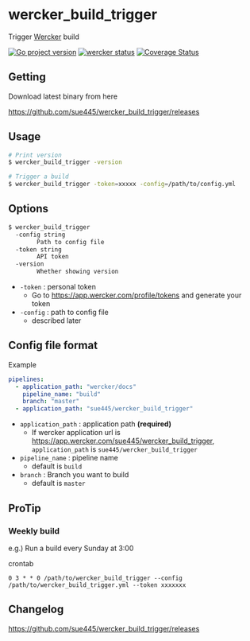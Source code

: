 # wercker_build_trigger
Trigger [Wercker](http://www.wercker.com/) build

[![Go project version](https://badge.fury.io/go/github.com%2Fsue445%2Fwercker_build_trigger.svg)](https://badge.fury.io/go/github.com%2Fsue445%2Fwercker_build_trigger)
[![wercker status](https://app.wercker.com/status/e4c5f1e0f5898b33ffdc26ca29ef4e2c/s/master "wercker status")](https://app.wercker.com/project/byKey/e4c5f1e0f5898b33ffdc26ca29ef4e2c)
[![Coverage Status](https://coveralls.io/repos/github/sue445/wercker_build_trigger/badge.svg?branch=HEAD)](https://coveralls.io/github/sue445/wercker_build_trigger?branch=HEAD)

## Getting

Download latest binary from here

https://github.com/sue445/wercker_build_trigger/releases

## Usage
```bash
# Print version
$ wercker_build_trigger -version

# Trigger a build
$ wercker_build_trigger -token=xxxxx -config=/path/to/config.yml
```

## Options
```bash
$ wercker_build_trigger
  -config string
    	Path to config file
  -token string
    	API token
  -version
    	Whether showing version
```

* `-token` : personal token
  * Go to https://app.wercker.com/profile/tokens and generate your token
* `-config` : path to config file
  * described later

## Config file format
Example

```yaml
pipelines:
  - application_path: "wercker/docs"
    pipeline_name: "build"
    branch: "master"
  - application_path: "sue445/wercker_build_trigger"
```

* `application_path` : application path **(required)**
  * If wercker application url is https://app.wercker.com/sue445/wercker_build_trigger, `application_path` is `sue445/wercker_build_trigger`
* `pipeline_name` : pipeline name
  *  default is `build`
* `branch` : Branch you want to build
  *  default is `master`

## ProTip
### Weekly build
e.g.) Run a build every Sunday at 3:00

crontab

```
0 3 * * 0 /path/to/wercker_build_trigger --config /path/to/wercker_build_trigger.yml --token xxxxxxx
```

## Changelog
https://github.com/sue445/wercker_build_trigger/releases
